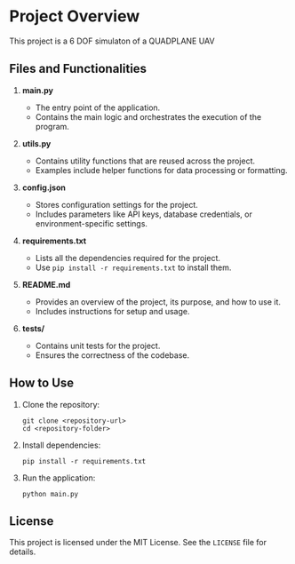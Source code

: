 # Project Overview

This project is a 6 DOF simulaton of a QUADPLANE UAV

## Files and Functionalities

1. **main.py**  
    - The entry point of the application.  
    - Contains the main logic and orchestrates the execution of the program.

2. **utils.py**  
    - Contains utility functions that are reused across the project.  
    - Examples include helper functions for data processing or formatting.

3. **config.json**  
    - Stores configuration settings for the project.  
    - Includes parameters like API keys, database credentials, or environment-specific settings.

4. **requirements.txt**  
    - Lists all the dependencies required for the project.  
    - Use `pip install -r requirements.txt` to install them.

5. **README.md**  
    - Provides an overview of the project, its purpose, and how to use it.  
    - Includes instructions for setup and usage.

6. **tests/**  
    - Contains unit tests for the project.  
    - Ensures the correctness of the codebase.

## How to Use

1. Clone the repository:
    ```
    git clone <repository-url>
    cd <repository-folder>
    ```

2. Install dependencies:
    ```
    pip install -r requirements.txt
    ```

3. Run the application:
    ```
    python main.py
    ```

## License

This project is licensed under the MIT License. See the `LICENSE` file for details.